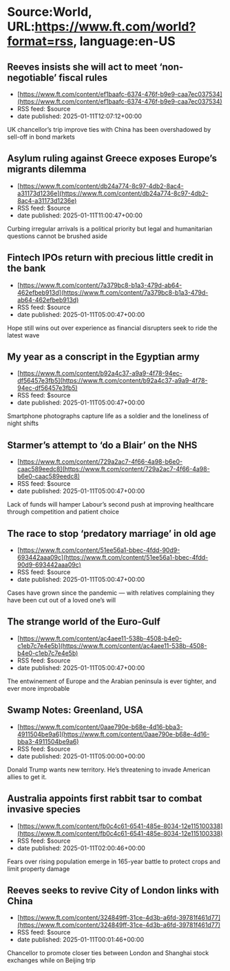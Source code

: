 # Source:World, URL:https://www.ft.com/world?format=rss, language:en-US

## Reeves insists she will act to meet ‘non-negotiable’ fiscal rules
 - [https://www.ft.com/content/ef1baafc-6374-476f-b9e9-caa7ec037534](https://www.ft.com/content/ef1baafc-6374-476f-b9e9-caa7ec037534)
 - RSS feed: $source
 - date published: 2025-01-11T12:07:12+00:00

UK chancellor’s trip improve ties with China has been overshadowed by sell-off in bond markets

## Asylum ruling against Greece exposes Europe’s migrants dilemma
 - [https://www.ft.com/content/db24a774-8c97-4db2-8ac4-a31173d1236e](https://www.ft.com/content/db24a774-8c97-4db2-8ac4-a31173d1236e)
 - RSS feed: $source
 - date published: 2025-01-11T11:00:47+00:00

Curbing irregular arrivals is a political priority but legal and humanitarian questions cannot be brushed aside

## Fintech IPOs return with precious little credit in the bank
 - [https://www.ft.com/content/7a379bc8-b1a3-479d-ab64-462efbeb913d](https://www.ft.com/content/7a379bc8-b1a3-479d-ab64-462efbeb913d)
 - RSS feed: $source
 - date published: 2025-01-11T05:00:47+00:00

Hope still wins out over experience as financial disrupters seek to ride the latest wave

## My year as a conscript in the Egyptian army
 - [https://www.ft.com/content/b92a4c37-a9a9-4f78-94ec-df56457e3fb5](https://www.ft.com/content/b92a4c37-a9a9-4f78-94ec-df56457e3fb5)
 - RSS feed: $source
 - date published: 2025-01-11T05:00:47+00:00

Smartphone photographs capture life as a soldier and the loneliness of night shifts

## Starmer’s attempt to ‘do a Blair’ on the NHS
 - [https://www.ft.com/content/729a2ac7-4f66-4a98-b6e0-caac589eedc8](https://www.ft.com/content/729a2ac7-4f66-4a98-b6e0-caac589eedc8)
 - RSS feed: $source
 - date published: 2025-01-11T05:00:47+00:00

Lack of funds will hamper Labour’s second push at improving healthcare through competition and patient choice

## The race to stop ‘predatory marriage’ in old age
 - [https://www.ft.com/content/51ee56a1-bbec-4fdd-90d9-693442aaa09c](https://www.ft.com/content/51ee56a1-bbec-4fdd-90d9-693442aaa09c)
 - RSS feed: $source
 - date published: 2025-01-11T05:00:47+00:00

Cases have grown since the pandemic — with relatives complaining they have been cut out of a loved one’s will

## The strange world of the Euro-Gulf
 - [https://www.ft.com/content/ac4aee11-538b-4508-b4e0-c1eb7c7e4e5b](https://www.ft.com/content/ac4aee11-538b-4508-b4e0-c1eb7c7e4e5b)
 - RSS feed: $source
 - date published: 2025-01-11T05:00:47+00:00

The entwinement of Europe and the Arabian peninsula is ever tighter, and ever more improbable

## Swamp Notes: Greenland, USA
 - [https://www.ft.com/content/0aae790e-b68e-4d16-bba3-4911504be9a6](https://www.ft.com/content/0aae790e-b68e-4d16-bba3-4911504be9a6)
 - RSS feed: $source
 - date published: 2025-01-11T05:00:00+00:00

Donald Trump wants new territory. He’s threatening to invade American allies to get it.

## Australia appoints first rabbit tsar to combat invasive species
 - [https://www.ft.com/content/fb0c4c61-6541-485e-8034-12e115100338](https://www.ft.com/content/fb0c4c61-6541-485e-8034-12e115100338)
 - RSS feed: $source
 - date published: 2025-01-11T02:00:46+00:00

Fears over rising population emerge in 165-year battle to protect crops and limit property damage

## Reeves seeks to revive City of London links with China
 - [https://www.ft.com/content/324849ff-31ce-4d3b-a6fd-39781f461d77](https://www.ft.com/content/324849ff-31ce-4d3b-a6fd-39781f461d77)
 - RSS feed: $source
 - date published: 2025-01-11T00:01:46+00:00

Chancellor to promote closer ties between London and Shanghai stock exchanges while on Beijing trip

